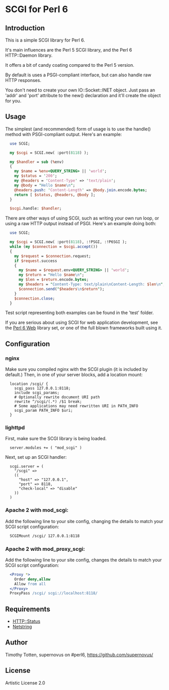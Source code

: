 # SCGI for Perl 6

## Introduction

This is a simple SCGI library for Perl 6.

It's main influences are the Perl 5 SCGI library, and the
Perl 6 HTTP::Daemon library.

It offers a bit of candy coating compared to the Perl 5 version.

By default is uses a PSGI-compliant interface, but can also handle
raw HTTP responses.

You don't need to create your own IO::Socket::INET object.
Just pass an 'addr' and 'port' attribute to the new() declaration and it'll
create the object for you.

## Usage

The simplest (and recommended) form of usage is to use the handle() method
with PSGI-compliant output. Here's an example:

```perl
  use SCGI;

  my $scgi = SCGI.new( :port(8118) );

  my $handler = sub (%env) 
  {
    my $name = %env<QUERY_STRING> || 'world';
    my $status = '200';
    my @headers = 'Content-Type' => 'text/plain';
    my @body = "Hello $name\n";
    @headers.push: 'Content-Length' => @body.join.encode.bytes;
    return [ $status, @headers, @body ];
  }

  $scgi.handle: $handler;
```

There are other ways of using SCGI, such as writing your own run loop,
or using a raw HTTP output instead of PSGI. Here's an example doing both:

```perl
  use SCGI;

  my $scgi = SCGI.new( :port(8118), :!PSGI, :!P6SGI );
  while (my $connection = $scgi.accept())
  {
    my $request = $connection.request;
    if $request.success
    {
      my $name = $request.env<QUERY_STRING> || 'world';
      my $return = "Hello $name\n";
      my $len = $return.encode.bytes;
      my $headers = "Content-Type: text/plain\nContent-Length: $len\n";
      $connection.send("$headers\n$return");
    }
    $connection.close;
  }
```

Test script representing both examples can be found in the 'test' folder.

If you are serious about using SCGI for web application development, see
the [Perl 6 Web](https://github.com/supernovus/perl6-web/) library set, 
or one of the full blown frameworks built using it.

## Configuration

### nginx

Make sure you compiled nginx with the SCGI plugin (it is included by default.)
Then, in one of your server blocks, add a location mount:

```nginx
  location /scgi/ {
    scgi_pass 127.0.0.1:8118;
    include scgi_params;
    # Optionally rewrite document URI path
    rewrite ^/scgi/(.*) /$1 break;
    # Some applications may need rewritten URI in PATH_INFO
    scgi_param PATH_INFO $uri;
  }
```

### lighttpd

First, make sure the SCGI library is being loaded.

```lighttpd
  server.modules += ( "mod_scgi" )
```

Next, set up an SCGI handler:

```lighttpd
  scgi.server = (
    "/scgi" =>
    ((
      "host" => "127.0.0.1",
      "port" => 8118,
      "check-local" => "disable"
    ))
  )
```

### Apache 2 with mod_scgi:

Add the following line to your site config, changing the details to match your
SCGI script configuration:

```apache
  SCGIMount /scgi/ 127.0.0.1:8118
```

### Apache 2 with mod_proxy_scgi:

Add the following line to your site config, changes the details to match your
SCGI script configuration:

```apache
  <Proxy *>
    Order deny,allow
    Allow from all
  </Proxy>
  ProxyPass /scgi/ scgi://localhost:8118/
```

## Requirements

 * [HTTP::Status](https://github.com/supernovus/perl6-http-status)
 * [Netstring](https://github.com/supernovus/perl6-netstring)

## Author 

Timothy Totten, supernovus on #perl6, https://github.com/supernovus/

## License

Artistic License 2.0

